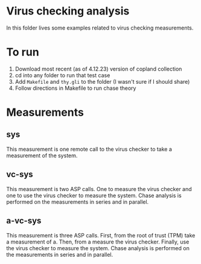 # Virus checking analysis

In this folder lives some examples related to virus checking measurements.

# To run 

1. Download most recent (as of 4.12.23) version of copland collection 
2. cd into any folder to run that test case 
3. Add `Makefile` and `thy.gli` to the folder (I wasn't sure if I should share) 
4. Follow directions in Makefile to run chase theory

# Measurements 

## sys 

This measurement is one remote call to the virus checker to take a measurement of the system. 

## vc-sys 

This measurement is two ASP calls. One to measure the virus checker and one to use the virus checker to measure the system. Chase analysis is performed on the measurements in series and in parallel.  

## a-vc-sys

This measurement is three ASP calls. First, from the root of trust (TPM) take a measurement of a. Then, from a measure the virus checker. Finally, use the virus checker to measure the system. Chase analysis is performed on the measurements in series and in parallel.  






